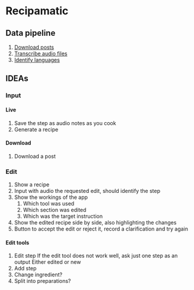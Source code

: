 # Recipamatic

## Data pipeline

1. [Download posts](./scratch_space/insta_/load_.ipynb)
1. [Transcribe audio files](./scratch_space/whisper_/transcribe.ipynb)
1. [Identify languages](./scratch_space/langid_/identify.ipynb)

## IDEAs

### Input

#### Live

1. Save the step as audio notes as you cook
1. Generate a recipe

#### Download

1. Download a post

### Edit

1. Show a recipe
1. Input with audio the requested edit, should identify the step
1. Show the workings of the app
    1. Which tool was used
    1. Which section was edited
    1. Which was the target instruction
1. Show the edited recipe side by side, also highlighting the changes
1. Button to accept the edit or reject it, record a clarification and try again

#### Edit tools

1. Edit step
    If the edit tool does not work well, ask just one step as an output
    Either edited or new
1. Add step
1. Change ingredient?
1. Split into preparations?
